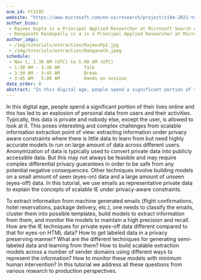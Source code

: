 ```yaml
---
acm_id: tt3192
website: "https://www.microsoft.com/en-us/research/project/cikm-2021-tutorial-on-large-scale-information-extraction-with-privacy-aware-constraints/"
author_bios:
 - Rajeev Gupta is a Principal Applied Researcher at Microsoft Search Assistant & Intelligence (MSAI), India. He got his PhD from Indian Institute of Technology (IIT) Mumbai (Bombay) in Computer Science. He has more than 30 publications and 20 patents in the areas of data management, information extraction, and distributed computing in reputed conferences and journals such as TKDE, ICDE, VLDB, WWW, SIGMETRICS, CIKM, KDD, etc. He is currently working in applying AI for information extraction and mining enabling intelligence in Microsoft office for more than four years.
 - Ranganath Kondapally is a is a Principal Applied Researcher at Microsoft Search Assistant & Intelligence (MSAI), India. He got his PhD in Computer Science from Dartmouth College in the area of computational complexity and streaming algorithms. His areas of interest include information extraction, machine learning algorithms, and complexity theory. He has numerous publications and patents in his name in the areas of information extraction, streaming algorithms, and virtual reality. Currently, he is working on information extraction and inferencing problems on bigdata, powering delightful personal assistant experiences.
author_imgs:
 - /img/tutorials/extraction/RajeevPp2.jpg
 - /img/tutorials/extraction/Ranganath.jpeg
schedule: 
 - Nov 1, 1.30 AM (UTC) to 5.00 AM (UTC)
 - 1:30 AM - 3:30 AM         Talk
 - 3:30 AM - 3:45 AM         Break 
 - 3:45 AM-  5:00 AM         Hands on session 
date_order: 0 
abstract: "In this digital age, people spend a significant portion of their lives online and this has led to an explosion of personal data from users and their activities. Typically, this data is private and nobody else, except the user, is allowed to look at it. This poses interesting and complex challenges from scalable information extraction point of view: extracting information under privacy aware constraints where there is little data to learn from but need highly accurate models to run on large amount of data across different users.  Anonymization of data is typically used to convert private data into publicly accessible data. But this may not always be feasible and may require complex differential privacy guarantees in order to be safe from any potential negative consequences. Other techniques involve building models on a small amount of seen (eyes-on) data and a large amount of unseen (eyes-off) data. In this tutorial, we use emails as representative private data to explain the concepts of scalable IE under privacy-aware constraints."
---
```


In this digital age, people spend a significant portion of their lives online and this has led to an explosion of personal data from users and their activities. Typically, this data is private and nobody else, except the user, is allowed to look at it. This poses interesting and complex challenges from scalable information extraction point of view: extracting information under privacy aware constraints where there is little data to learn from but need highly accurate models to run on large amount of data across different users. Anonymization of data is typically used to convert private data into publicly accessible data. But this may not always be feasible and may require complex differential privacy guarantees in order to be safe from any potential negative consequences. Other techniques involve building models on a small amount of seen (eyes-on) data and a large amount of unseen (eyes-off) data. In this tutorial, we use  emails as representative private data to explain the concepts of scalable IE under privacy-aware constraints. 

To extract information from machine generated emails (flight confirmations, hotel reservations, package delivery, etc.), one needs to classify the emails, cluster them into possible templates, build models to extract information from them, and monitor the models to maintain a high precision and recall. How are the IE techniques for private eyes-off data different compared to that for eyes-on HTML data? How to get labeled data in a privacy preserving manner? What are the different techniques for generating semi-labeled data and learning from them? How to build scalable extraction models across a number of sender domains using different ways to represent the information? How to monitor these models with minimum human intervention? In this tutorial we address all these questions from various research to production perspectives.